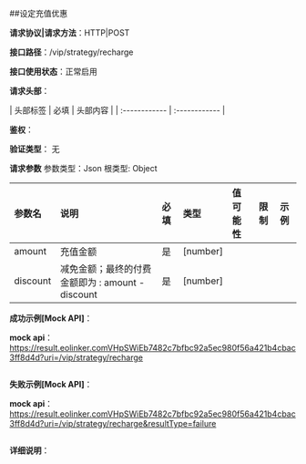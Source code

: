 ##设定充值优惠

**请求协议|请求方法**：HTTP|POST

**接口路径**：/vip/strategy/recharge

**接口使用状态**：正常启用

**请求头部**：

| 头部标签 | 必填  | 头部内容 | 
| :------------ | :------------ |

**鉴权**：

**验证类型**：
无

**请求参数**
参数类型：Json
根类型: Object

| 参数名 | 说明 | 必填 | 类型 | 值可能性 |  限制 | 示例 |
| :------------ | :------------ | :------------ | :------------ | :------------ | :------------ | :------------ |
|amount|充值金额|是|[number]|||
|discount|减免金额；最终的付费金额即为 : amount - discount|是|[number]|||

**成功示例[Mock API]**：


**mock api**：https://result.eolinker.comVHpSWiEb7482c7bfbc92a5ec980f56a421b4cbac3ff8d4d?uri=/vip/strategy/recharge
```

```

**失败示例[Mock API]**：


**mock api**：https://result.eolinker.comVHpSWiEb7482c7bfbc92a5ec980f56a421b4cbac3ff8d4d?uri=/vip/strategy/recharge&resultType=failure
```

```

**详细说明**：


```
